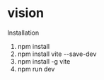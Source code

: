 # vision
Installation 
1. npm install
2. npm install vite --save-dev
3.  npm install -g vite
4.  npm run dev 
